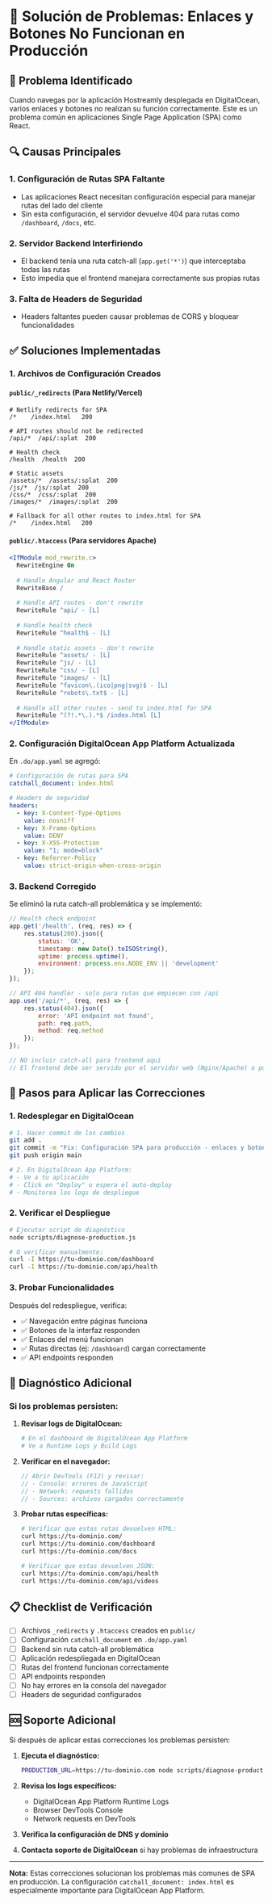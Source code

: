 # 🔧 Solución de Problemas: Enlaces y Botones No Funcionan en Producción

## 🚨 Problema Identificado

Cuando navegas por la aplicación Hostreamly desplegada en DigitalOcean, varios enlaces y botones no realizan su función correctamente. Este es un problema común en aplicaciones Single Page Application (SPA) como React.

## 🔍 Causas Principales

### 1. **Configuración de Rutas SPA Faltante**
- Las aplicaciones React necesitan configuración especial para manejar rutas del lado del cliente
- Sin esta configuración, el servidor devuelve 404 para rutas como `/dashboard`, `/docs`, etc.

### 2. **Servidor Backend Interfiriendo**
- El backend tenía una ruta catch-all (`app.get('*')`) que interceptaba todas las rutas
- Esto impedía que el frontend manejara correctamente sus propias rutas

### 3. **Falta de Headers de Seguridad**
- Headers faltantes pueden causar problemas de CORS y bloquear funcionalidades

## ✅ Soluciones Implementadas

### 1. **Archivos de Configuración Creados**

#### `public/_redirects` (Para Netlify/Vercel)
```
# Netlify redirects for SPA
/*    /index.html   200

# API routes should not be redirected
/api/*  /api/:splat  200

# Health check
/health  /health  200

# Static assets
/assets/*  /assets/:splat  200
/js/*  /js/:splat  200
/css/*  /css/:splat  200
/images/*  /images/:splat  200

# Fallback for all other routes to index.html for SPA
/*    /index.html   200
```

#### `public/.htaccess` (Para servidores Apache)
```apache
<IfModule mod_rewrite.c>
  RewriteEngine On
  
  # Handle Angular and React Router
  RewriteBase /
  
  # Handle API routes - don't rewrite
  RewriteRule ^api/ - [L]
  
  # Handle health check
  RewriteRule ^health$ - [L]
  
  # Handle static assets - don't rewrite
  RewriteRule ^assets/ - [L]
  RewriteRule ^js/ - [L]
  RewriteRule ^css/ - [L]
  RewriteRule ^images/ - [L]
  RewriteRule ^favicon\.(ico|png|svg)$ - [L]
  RewriteRule ^robots\.txt$ - [L]
  
  # Handle all other routes - send to index.html for SPA
  RewriteRule ^(?!.*\.).*$ /index.html [L]
</IfModule>
```

### 2. **Configuración DigitalOcean App Platform Actualizada**

En `.do/app.yaml` se agregó:
```yaml
# Configuración de rutas para SPA
catchall_document: index.html

# Headers de seguridad
headers:
  - key: X-Content-Type-Options
    value: nosniff
  - key: X-Frame-Options
    value: DENY
  - key: X-XSS-Protection
    value: "1; mode=block"
  - key: Referrer-Policy
    value: strict-origin-when-cross-origin
```

### 3. **Backend Corregido**

Se eliminó la ruta catch-all problemática y se implementó:
```javascript
// Health check endpoint
app.get('/health', (req, res) => {
    res.status(200).json({ 
        status: 'OK', 
        timestamp: new Date().toISOString(),
        uptime: process.uptime(),
        environment: process.env.NODE_ENV || 'development'
    });
});

// API 404 handler - solo para rutas que empiecen con /api
app.use('/api/*', (req, res) => {
    res.status(404).json({ 
        error: 'API endpoint not found',
        path: req.path,
        method: req.method
    });
});

// NO incluir catch-all para frontend aquí
// El frontend debe ser servido por el servidor web (Nginx/Apache) o por Vite en desarrollo
```

## 🚀 Pasos para Aplicar las Correcciones

### 1. **Redesplegar en DigitalOcean**

```bash
# 1. Hacer commit de los cambios
git add .
git commit -m "Fix: Configuración SPA para producción - enlaces y botones"
git push origin main

# 2. En DigitalOcean App Platform:
# - Ve a tu aplicación
# - Click en "Deploy" o espera el auto-deploy
# - Monitorea los logs de despliegue
```

### 2. **Verificar el Despliegue**

```bash
# Ejecutar script de diagnóstico
node scripts/diagnose-production.js

# O verificar manualmente:
curl -I https://tu-dominio.com/dashboard
curl -I https://tu-dominio.com/api/health
```

### 3. **Probar Funcionalidades**

Después del redespliegue, verifica:
- ✅ Navegación entre páginas funciona
- ✅ Botones de la interfaz responden
- ✅ Enlaces del menú funcionan
- ✅ Rutas directas (ej: `/dashboard`) cargan correctamente
- ✅ API endpoints responden

## 🔧 Diagnóstico Adicional

### Si los problemas persisten:

1. **Revisar logs de DigitalOcean:**
   ```bash
   # En el dashboard de DigitalOcean App Platform
   # Ve a Runtime Logs y Build Logs
   ```

2. **Verificar en el navegador:**
   ```javascript
   // Abrir DevTools (F12) y revisar:
   // - Console: errores de JavaScript
   // - Network: requests fallidos
   // - Sources: archivos cargados correctamente
   ```

3. **Probar rutas específicas:**
   ```bash
   # Verificar que estas rutas devuelven HTML:
   curl https://tu-dominio.com/
   curl https://tu-dominio.com/dashboard
   curl https://tu-dominio.com/docs
   
   # Verificar que estas devuelven JSON:
   curl https://tu-dominio.com/api/health
   curl https://tu-dominio.com/api/videos
   ```

## 📋 Checklist de Verificación

- [ ] Archivos `_redirects` y `.htaccess` creados en `public/`
- [ ] Configuración `catchall_document` en `.do/app.yaml`
- [ ] Backend sin ruta catch-all problemática
- [ ] Aplicación redespliegada en DigitalOcean
- [ ] Rutas del frontend funcionan correctamente
- [ ] API endpoints responden
- [ ] No hay errores en la consola del navegador
- [ ] Headers de seguridad configurados

## 🆘 Soporte Adicional

Si después de aplicar estas correcciones los problemas persisten:

1. **Ejecuta el diagnóstico:**
   ```bash
   PRODUCTION_URL=https://tu-dominio.com node scripts/diagnose-production.js
   ```

2. **Revisa los logs específicos:**
   - DigitalOcean App Platform Runtime Logs
   - Browser DevTools Console
   - Network requests en DevTools

3. **Verifica la configuración de DNS y dominio**

4. **Contacta soporte de DigitalOcean** si hay problemas de infraestructura

---

**Nota:** Estas correcciones solucionan los problemas más comunes de SPA en producción. La configuración `catchall_document: index.html` es especialmente importante para DigitalOcean App Platform.